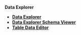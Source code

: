 <strong>Data Explorer<strong>

<ul>
<li><a href="/articles/36_data_editor/01_data_editor_overview.md">Data Explorer</a></li>
<li><a href="/articles/36_data_editor/02_data_editor_schema_viewer.md">Data Explorer Schema Viewer</a></li>
<li><a href="/articles/36_data_editor/03_data_table_editor.md">Table Data Editor</a></li>
</ul>


